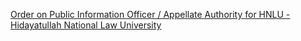 [Order on Public Information Officer / Appellate Authority for HNLU - Hidayatullah National Law University](https://qi.tc/qi/120028)